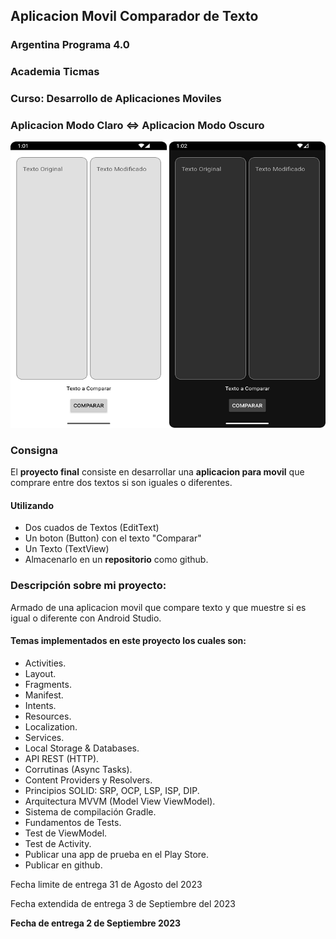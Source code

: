 ## __Aplicacion Movil Comparador de Texto__
### Argentina Programa 4.0
### Academia Ticmas
### Curso: Desarrollo de Aplicaciones Moviles

### __Aplicacion Modo Claro <=> Aplicacion Modo Oscuro__

![Imagen de la Aplicacion Modo Claro Oscuro](openGraph/Light_Dark_Mode_App.png)

### __Consigna__

El __proyecto final__ consiste en desarrollar una __aplicacion para movil__ que comprare entre dos textos si son iguales o diferentes.

#### __Utilizando__

- Dos cuados de Textos (EditText)
- Un boton (Button) con el texto "Comparar"
- Un Texto (TextView)
- Almacenarlo en un __repositorio__ como github.

### __Descripción sobre mi proyecto:__
Armado de una aplicacion movil que compare texto y que muestre si es igual o diferente con Android Studio.

#### __Temas implementados en este proyecto los cuales son:__

- Activities.
- Layout.
- Fragments.
- Manifest.
- Intents.
- Resources.
- Localization.
- Services.
- Local Storage & Databases.
- API REST (HTTP).
- Corrutinas (Async Tasks).
- Content Providers y Resolvers.
- Principios SOLID: SRP, OCP, LSP, ISP, DIP.
- Arquitectura MVVM (Model View ViewModel).
- Sistema de compilación Gradle.
- Fundamentos de Tests.
- Test de ViewModel.
- Test de Activity.
- Publicar una app de prueba en el Play Store.
- Publicar en github.

Fecha limite de entrega 31 de Agosto del 2023

Fecha extendida de entrega 3 de Septiembre del 2023

__Fecha de entrega 2 de Septiembre 2023__